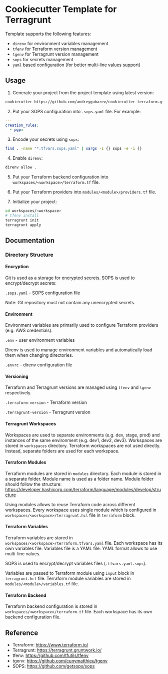 # Cookiecutter Template for Terragrunt

Template supports the following features:

- `direnv` for environment variables management
- `tfenv` for Terraform version management
- `tgenv` for Terragrunt version management
- `sops` for secrets management
- `yaml` based configuration (for better multi-line values support)

## Usage

1. Generate your project from the project template using latest version:

```bash
cookiecutter https://github.com/andreygubarev/cookiecutter-terraform.git
```

2. Put your SOPS configuration into `.sops.yaml` file. For example:

```yaml
---
creation_rules:
  - pgp:
```

3. Encode your secrets using `sops`:

```bash
find . -name "*.tfvars.sops.yaml" | xargs -I {} sops -e -i {}
```

4. Enable `direnv`:

```bash
direnv allow .
```

5. Put your Terraform backend configuration into `workspaces/<workspace>/terraform.tf` file.

6. Put your Terraform providers into `modules/<module>/providers.tf` file.

7. Initialize your project:

```bash
cd workspaces/<workspace>
# tfenv install
terragrunt init
terragrunt apply
```

## Documentation

### Directory Structure

#### Encryption

Git is used as a storage for encrypted secrets. SOPS is used to encrypt/decrypt secrets:

`.sops.yaml` - SOPS configuration file

Note: Git repository must not contain any unencrypted secrets.

#### Environment

Environment variables are primarily used to configure Terraform providers (e.g. AWS credentials).

`.env` - user environment variables

Direnv is used to manage environment variables and automatically load them when changing directories.

`.envrc` - direnv configuration file

#### Versioning

Terraform and Terragrunt versions are managed using `tfenv` and `tgenv` respectively.

`.terraform-version` - Terraform version

`.terragrunt-version` - Terragrunt version

#### Terragrunt Workspaces

Workspaces are used to separate environments (e.g. dev, stage, prod) and instances of the same environment (e.g. dev1, dev2, dev3). Workspaces are stored in `workspaces` directory. Terraform workspaces are not used directly. Instead, separate folders are used for each workspace.

#### Terraform Modules

Terraform modules are stored in `modules` directory. Each module is stored in a separate folder. Module name is used as a folder name. Module folder should follow the structure: https://developer.hashicorp.com/terraform/language/modules/develop/structure

Using modules allows to reuse Terraform code across different workspaces. Every workspace uses single module which is configured in `workspaces/<workspace>/terragrunt.hcl` file in `terraform` block.

#### Terraform Variables

Terraform variables are stored in `workspaces/<workspace>/terraform.tfvars.yaml` file. Each workspace has its own variables file. Variables file is a YAML file. YAML format allows to use multi-line values.

SOPS is used to encrypt/decrypt variables files (`.tfvars.yaml.sops`).

Variables are passed to Terraform module using `input` block in `terragrunt.hcl` file. Terraform module variables are stored in `modules/<module>/variables.tf` file.

#### Terraform Backend

Terraform backend configuration is stored in `workspaces/<workspace>/terraform.tf` file. Each workspace has its own backend configuration file.

## Reference

- Terraform: https://www.terraform.io/
- Terragrunt: https://terragrunt.gruntwork.io/
- tfenv: https://github.com/tfutils/tfenv
- tgenv: https://github.com/cunymatthieu/tgenv
- SOPS: https://github.com/getsops/sops
